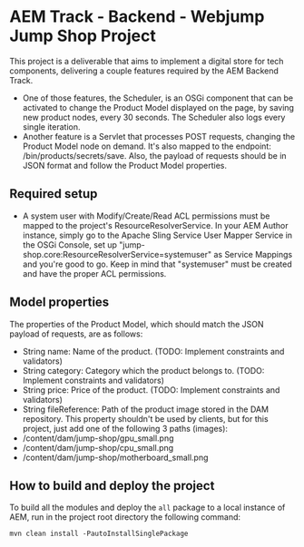 # AEM Track - Backend - Webjump Jump Shop Project

This project is a deliverable that aims to implement a digital store for tech components, delivering a couple features required by the AEM Backend Track.
* One of those features, the Scheduler, is an OSGi component that can be activated to change the Product Model displayed on the page, by saving new product nodes, every 30 seconds. The Scheduler also logs every single iteration.
* Another feature is a Servlet that processes POST requests, changing the Product Model node on demand. It's also mapped to the endpoint: /bin/products/secrets/save. Also, the payload of requests should be in JSON format and follow the Product Model properties.   

## Required setup 

- A system user with Modify/Create/Read ACL permissions must be mapped to the project's ResourceResolverService. In your AEM Author instance, simply go to the Apache Sling Service User Mapper Service in the OSGi Console, set up "jump-shop.core:ResourceResolverService=systemuser" as Service Mappings and you're good to go. Keep in mind that "systemuser" must be created and have the proper ACL permissions.

## Model properties 

The properties of the Product Model, which should match the JSON payload of requests, are as follows:

* String name: Name of the product. (TODO: Implement constraints and validators)
* String category: Category which the product belongs to. (TODO: Implement constraints and validators)
* String price: Price of the product. (TODO: Implement constraints and validators)
* String fileReference: Path of the product image stored in the DAM repository. This property shouldn't be used by clients, but for this project, just add one of the following 3 paths (images):
* /content/dam/jump-shop/gpu_small.png
* /content/dam/jump-shop/cpu_small.png
* /content/dam/jump-shop/motherboard_small.png 

## How to build and deploy the project

To build all the modules and deploy the `all` package to a local instance of AEM, run in the project root directory the following command:

    mvn clean install -PautoInstallSinglePackage
